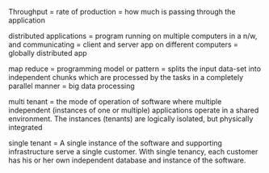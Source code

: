 Throughput = rate of production = how much is passing through the application

distributed applications = program running on multiple computers in a n/w, and communicating = client and server app on different computers
= globally distributed app

map reduce = programming model or pattern = splits the input data-set into independent chunks which are processed by the tasks in a completely parallel manner
= big data processing

multi tenant = the mode of operation of software where multiple independent (instances of one or multiple) applications operate in a shared environment. The instances (tenants) are logically isolated, but physically integrated

single tenant = A single instance of the software and supporting infrastructure serve a single customer. With single tenancy, each customer has his or her own independent database and instance of the software. 